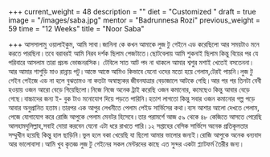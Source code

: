 +++
current_weight = 48
description = ""
diet = "Customized "
draft = true
image = "/images/saba.jpg"
mentor = "Badrunnesa Rozi"
previous_weight = 59
time = "12 Weeks"
title = "Noor Saba"

+++
আসসালামু ওয়ালাইকুম, আমি সাবা।জানিনা কে কখন আমাকে লুজ টু গেইনে এড করেছিলো আর সময়টাও মনে করতে পারছিনা।তবে বরাবরই আমি নিরব দর্শক ছিলাম পেজটাতে।ছোটবেলায় আমি শুকনাই ছিলাম কিন্তু বিয়ের পর যে পরিবারে আসলাম তারা প্রচন্ড ভোজনরসিক। টেবিলে সাত আট পদ না থাকলে আমার শ্বশুর মশাই খেতেই বসতেননা।আর আমার শাশুড়ি মাও রান্নায় পটু।আস্তে আস্তে আমিও কিভাবে যেনো ওদের মতো হয়ে গেলাম,টেরই পায়নি।লুজ টু গেইন পেইজে এড না হলে বুঝতামও না কতটা অস্বাস্থ্যকর জীবনযাত্রার বেড়াজালে আটকে গেছি।আর পর পর তিনটা বেবী হওয়ায় ওজন আরো বেড়ে গিয়েছিলো।নিজে নিজে অনেক ট্রাই করেছি ওজন কমানোর, কমেছেও কিন্তু আবার বেড়ে গেছে।বাচ্চাদের জন্য ই- বুক টাও মনোযোগ দিয়ে পড়তে পারিনি।হতাশ লাগতো কিন্তু সবার ওজন কমানোর গল্প পড়ে আবার অনুপ্রানিত হতাম।তারপর এক আপুর লেখনীতে পেলাম পেইড সার্ভিসের কথা।ব্যস আশার আলো দেখতে পেলাম, পেজে যোগাযোগ করে রোজি আপুকে পেলাম মেনটর হিসেবে।তার পরামর্শে আজ ৫৯ থেকে ৪৮ কেজিতে আসতে পেরেছি আলহামদুলিল্লাহ,সবাই দোয়া করবেন যেনো এটা ধরে রাখতে পারি।১২ সপ্তাহের বেসিক সার্ভিসে অনেক প্রতিকূলতার সম্মুখীন হয়েছি কিন্তু হাল ছাড়িনি।ভুল হলে বকা খেয়েছি যা ছিলো আমার ভালোর জন্যই।রোজি আপুকে অনেক ধন্যবাদ আর ভালোবাসা।আমি খুব কৃতজ্ঞ লুজ টু গেইনের সকল মেন্টরদের কাছে এত সুন্দর একটা প্ল্যাটফর্ম তৈরীর জন্য।